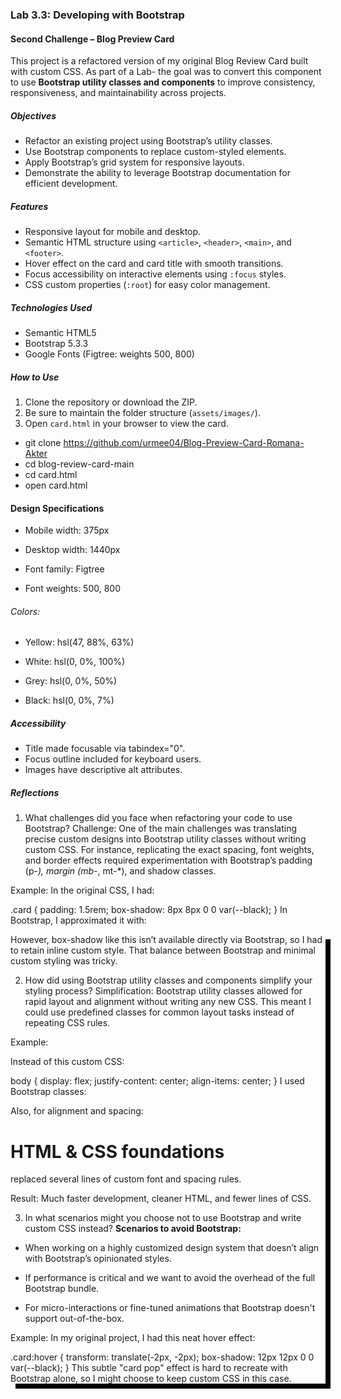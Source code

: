 ### Lab 3.3: Developing with Bootstrap

#### Second Challenge – Blog Preview Card

This project is a refactored version of my original Blog Review Card built with custom CSS. As part of a Lab- the goal was to convert this component to use **Bootstrap utility classes and components** to improve consistency, responsiveness, and maintainability across projects.


##### Objectives

- Refactor an existing project using Bootstrap’s utility classes.
- Use Bootstrap components to replace custom-styled elements.
- Apply Bootstrap’s grid system for responsive layouts.
- Demonstrate the ability to leverage Bootstrap documentation for efficient development.

##### Features

- Responsive layout for mobile and desktop.
- Semantic HTML structure using `<article>`, `<header>`, `<main>`, and `<footer>`.
- Hover effect on the card and card title with smooth transitions.
- Focus accessibility on interactive elements using `:focus` styles.
- CSS custom properties (`:root`) for easy color management.

##### Technologies Used

- Semantic HTML5
- Bootstrap 5.3.3
- Google Fonts (Figtree: weights 500, 800)

##### How to Use

1. Clone the repository or download the ZIP.
2. Be sure to maintain the folder structure (`assets/images/`).
3. Open `card.html` in your browser to view the card.

- git clone https://github.com/urmee04/Blog-Preview-Card-Romana-Akter
- cd blog-review-card-main
- cd card.html
- open card.html

#### Design Specifications
- Mobile width: 375px

- Desktop width: 1440px

- Font family: Figtree

- Font weights: 500, 800

###### Colors:

- Yellow: hsl(47, 88%, 63%)

- White: hsl(0, 0%, 100%)

- Grey: hsl(0, 0%, 50%)

- Black: hsl(0, 0%, 7%)

##### Accessibility
- Title made focusable via tabindex="0".
- Focus outline included for keyboard users.
- Images have descriptive alt attributes.

##### Reflections

1. What challenges did you face when refactoring your code to use Bootstrap?
Challenge:
One of the main challenges was translating precise custom designs into Bootstrap utility classes without writing custom CSS. For instance, replicating the exact spacing, font weights, and border effects required experimentation with Bootstrap’s padding (p-*), margin (mb-*, mt-*), and shadow classes.

Example:
In the original CSS, I had:

.card {
  padding: 1.5rem;
  box-shadow: 8px 8px 0 0 var(--black);
}
In Bootstrap, I approximated it with:

<div class="card p-4 shadow" style="box-shadow: 8px 8px 0 0 #000;">
However, box-shadow like this isn’t available directly via Bootstrap, so I had to retain inline custom style. That balance between Bootstrap and minimal custom styling was tricky.

2. How did using Bootstrap utility classes and components simplify your styling process?
Simplification:
Bootstrap utility classes allowed for rapid layout and alignment without writing any new CSS. This meant I could use predefined classes for common layout tasks instead of repeating CSS rules.

Example:

Instead of this custom CSS:

body {
  display: flex;
  justify-content: center;
  align-items: center;
}
I used Bootstrap classes:

<body class="d-flex justify-content-center align-items-center min-vh-100 bg-warning">
Also, for alignment and spacing:

<h1 class="fs-4 fw-bold mb-3">HTML & CSS foundations</h1>
replaced several lines of custom font and spacing rules.

Result:
Much faster development, cleaner HTML, and fewer lines of CSS.

3. In what scenarios might you choose not to use Bootstrap and write custom CSS instead?
**Scenarios to avoid Bootstrap:**

- When working on a highly customized design system that doesn’t align with Bootstrap’s opinionated styles.

- If performance is critical and we want to avoid the overhead of the full Bootstrap bundle.

- For micro-interactions or fine-tuned animations that Bootstrap doesn't support out-of-the-box.

Example:
In my original project, I had this neat hover effect:

.card:hover {
  transform: translate(-2px, -2px);
  box-shadow: 12px 12px 0 0 var(--black);
}
This subtle "card pop" effect is hard to recreate with Bootstrap alone, so I might choose to keep custom CSS in this case.















